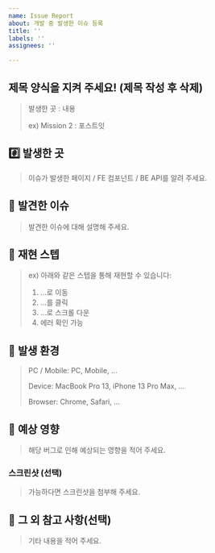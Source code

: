 ```yaml
---
name: Issue Report
about: 개발 중 발생한 이슈 등록
title: ''
labels: ''
assignees: ''

---
```


## 제목 양식을 지켜 주세요! (제목 작성 후 삭제)

> 발생한 곳 : 내용
>
> ex) Mission 2 : 포스트잇 

## #️⃣ 발생한 곳

> 이슈가 발생한 페이지 / FE 컴포넌트 / BE API를 알려 주세요.

## 🔎 발견한 이슈

> 발견한 이슈에 대해 설명해 주세요.


## 📝 재현 스텝

> ex) 아래와 같은 스텝을 통해 재현할 수 있습니다:
>
> 1. ...로 이동
> 2. ...를 클릭
> 3. ...로 스크롤 다운
> 4. 에러 확인 가능


## 📌 발생 환경

> PC / Mobile: PC, Mobile, ...
> 
> Device: MacBook Pro 13, iPhone 13 Pro Max, ...
> 
> Browser: Chrome, Safari, ...

## 🔗 예상 영향

> 해당 버그로 인해 예상되는 영향을 적어 주세요.

### 스크린샷 (선택)

> 가능하다면 스크린샷을 첨부해 주세요.

## 💬 그 외 참고 사항(선택)

> 기타 내용을 적어 주세요.
